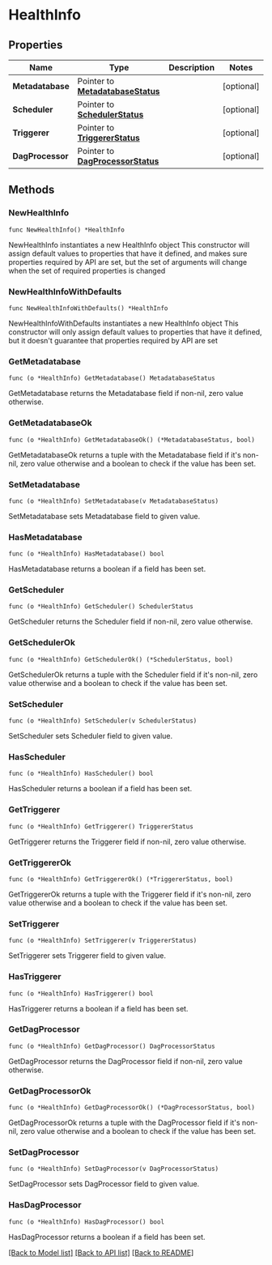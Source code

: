 # HealthInfo

## Properties

Name | Type | Description | Notes
------------ | ------------- | ------------- | -------------
**Metadatabase** | Pointer to [**MetadatabaseStatus**](MetadatabaseStatus.md) |  | [optional] 
**Scheduler** | Pointer to [**SchedulerStatus**](SchedulerStatus.md) |  | [optional] 
**Triggerer** | Pointer to [**TriggererStatus**](TriggererStatus.md) |  | [optional] 
**DagProcessor** | Pointer to [**DagProcessorStatus**](DagProcessorStatus.md) |  | [optional] 

## Methods

### NewHealthInfo

`func NewHealthInfo() *HealthInfo`

NewHealthInfo instantiates a new HealthInfo object
This constructor will assign default values to properties that have it defined,
and makes sure properties required by API are set, but the set of arguments
will change when the set of required properties is changed

### NewHealthInfoWithDefaults

`func NewHealthInfoWithDefaults() *HealthInfo`

NewHealthInfoWithDefaults instantiates a new HealthInfo object
This constructor will only assign default values to properties that have it defined,
but it doesn't guarantee that properties required by API are set

### GetMetadatabase

`func (o *HealthInfo) GetMetadatabase() MetadatabaseStatus`

GetMetadatabase returns the Metadatabase field if non-nil, zero value otherwise.

### GetMetadatabaseOk

`func (o *HealthInfo) GetMetadatabaseOk() (*MetadatabaseStatus, bool)`

GetMetadatabaseOk returns a tuple with the Metadatabase field if it's non-nil, zero value otherwise
and a boolean to check if the value has been set.

### SetMetadatabase

`func (o *HealthInfo) SetMetadatabase(v MetadatabaseStatus)`

SetMetadatabase sets Metadatabase field to given value.

### HasMetadatabase

`func (o *HealthInfo) HasMetadatabase() bool`

HasMetadatabase returns a boolean if a field has been set.

### GetScheduler

`func (o *HealthInfo) GetScheduler() SchedulerStatus`

GetScheduler returns the Scheduler field if non-nil, zero value otherwise.

### GetSchedulerOk

`func (o *HealthInfo) GetSchedulerOk() (*SchedulerStatus, bool)`

GetSchedulerOk returns a tuple with the Scheduler field if it's non-nil, zero value otherwise
and a boolean to check if the value has been set.

### SetScheduler

`func (o *HealthInfo) SetScheduler(v SchedulerStatus)`

SetScheduler sets Scheduler field to given value.

### HasScheduler

`func (o *HealthInfo) HasScheduler() bool`

HasScheduler returns a boolean if a field has been set.

### GetTriggerer

`func (o *HealthInfo) GetTriggerer() TriggererStatus`

GetTriggerer returns the Triggerer field if non-nil, zero value otherwise.

### GetTriggererOk

`func (o *HealthInfo) GetTriggererOk() (*TriggererStatus, bool)`

GetTriggererOk returns a tuple with the Triggerer field if it's non-nil, zero value otherwise
and a boolean to check if the value has been set.

### SetTriggerer

`func (o *HealthInfo) SetTriggerer(v TriggererStatus)`

SetTriggerer sets Triggerer field to given value.

### HasTriggerer

`func (o *HealthInfo) HasTriggerer() bool`

HasTriggerer returns a boolean if a field has been set.

### GetDagProcessor

`func (o *HealthInfo) GetDagProcessor() DagProcessorStatus`

GetDagProcessor returns the DagProcessor field if non-nil, zero value otherwise.

### GetDagProcessorOk

`func (o *HealthInfo) GetDagProcessorOk() (*DagProcessorStatus, bool)`

GetDagProcessorOk returns a tuple with the DagProcessor field if it's non-nil, zero value otherwise
and a boolean to check if the value has been set.

### SetDagProcessor

`func (o *HealthInfo) SetDagProcessor(v DagProcessorStatus)`

SetDagProcessor sets DagProcessor field to given value.

### HasDagProcessor

`func (o *HealthInfo) HasDagProcessor() bool`

HasDagProcessor returns a boolean if a field has been set.


[[Back to Model list]](../README.md#documentation-for-models) [[Back to API list]](../README.md#documentation-for-api-endpoints) [[Back to README]](../README.md)


